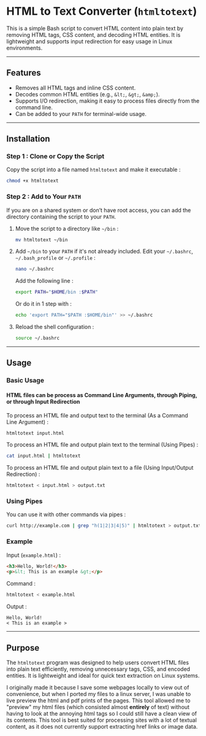 # HTML to Text Converter (`htmltotext`)

This is a simple Bash script to convert HTML content into plain text by removing HTML tags, CSS content, and decoding HTML entities. It is lightweight and supports input redirection for easy usage in Linux environments.

---

## Features
- Removes all HTML tags and inline CSS content.
- Decodes common HTML entities (e.g., `&lt;`, `&gt;`, `&amp;`).
- Supports I/O redirection, making it easy to process files directly from the command line.
- Can be added to your `PATH` for terminal-wide usage.

---

## Installation

### Step 1 : Clone or Copy the Script
Copy the script into a file named `htmltotext` and make it executable :
```bash
chmod +x htmltotext
```

### Step 2 : Add to Your `PATH`
If you are on a shared system or don’t have root access, you can add the directory containing the script to your `PATH`.

1. Move the script to a directory like `~/bin` :
   ```bash
   mv htmltotext ~/bin
   ```
2. Add `~/bin` to your `PATH` if it's not already included. Edit your `~/.bashrc`, `~/.bash_profile` or `~/.profile` :
   ```bash
   nano ~/.bashrc
   ```
   Add the following line :
   ```bash
   export PATH="$HOME/bin :$PATH"
   ```

   Or do it in 1 step with :
   ```bash
   echo 'export PATH="$PATH :$HOME/bin"' >> ~/.bashrc
   ```
3. Reload the shell configuration :
   ```bash
   source ~/.bashrc
   ```

---

## Usage

### Basic Usage
#### HTML files can be process as Command Line Arguments, through Piping, or through Input Redirection
To process an HTML file and output text to the terminal (As a Command Line Argument) :
```bash
htmltotext input.html
```

To process an HTML file and output plain text to the terminal (Using Pipes) :
```bash
cat input.html | htmltotext
```

To process an HTML file and output plain text to a file (Using Input/Output Redirection) :
```bash
htmltotext < input.html > output.txt
```

### Using Pipes
You can use it with other commands via pipes :
```bash
curl http://example.com | grep "h(1|2|3|4|5)" | htmltotext > output.txt
```

### Example
Input (`example.html`) :
```html
<h3>Hello, World!</h3>
<p>&lt; This is an example &gt;</p>
```

Command :
```bash
htmltotext < example.html
```

Output :
```plaintext
Hello, World!
< This is an example >
```

---

## Purpose
The `htmltotext` program was designed to help users convert HTML files into plain text efficiently, removing unnecessary tags, CSS, and encoded entities. It is lightweight and ideal for quick text extraction on Linux systems.

I originally made it because I save some webpages locally to view out of convenience, but when I ported my files to a linux server, I was unable to live preview the html and pdf prints of the pages. This tool allowed me to "preview" my html files (which consisted almost **entirely** of text) without having to look at the annoying html tags so I could still have a clean view of its contents. This tool is best suited for processing sites with a lot of textual content, as it does not currently support extracting href links or image data.
